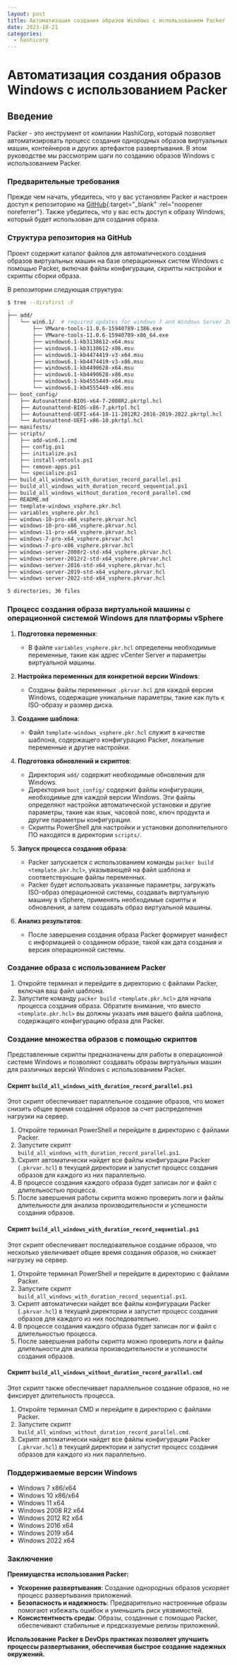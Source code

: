 ```yaml
---
layout: post
title: Автоматизация создания образов Windows с использованием Packer
date: 2023-10-21
categories:
  - hashicorp
---
```


# Автоматизация создания образов **Windows** с использованием **Packer**

## Введение

Packer - это инструмент от компании HashiCorp, который позволяет автоматизировать процесс создания однородных образов виртуальных машин, контейнеров и других артефактов развертывания. В этом руководстве мы рассмотрим шаги по созданию образов Windows с использованием Packer.

### Предварительные требования

Прежде чем начать, убедитесь, что у вас установлен Packer и настроен доступ к репозиторию на [GitHub](https://github.com/IVAndr0n/packer-vsphere-windows){:target="_blank" :rel="noopener noreferrer"}. Также убедитесь, что у вас есть доступ к образу Windows, который будет использован для создания образа.

### Структура репозитория на GitHub

Проект содержит каталог файлов для автоматического создания образов виртуальных машин на базе операционных систем Windows с помощью Packer, включая файлы конфигурации, скрипты настройки и скрипты сборки образа.

В репозитории следующая структура:

```sh
$ tree --dirsfirst -F
.
├── add/
│   └── win6.1/  # required updates for windows 7 and Windows Server 2008R2
│       ├── VMware-tools-11.0.6-15940789-i386.exe
│       ├── VMware-tools-11.0.6-15940789-x86_64.exe
│       ├── windows6.1-kb3138612-x64.msu
│       ├── windows6.1-kb3138612-x86.msu
│       ├── windows6.1-kb4474419-v3-x64.msu
│       ├── windows6.1-kb4474419-v3-x86.msu
│       ├── windows6.1-kb4490628-x64.msu
│       ├── windows6.1-kb4490628-x86.msu
│       ├── windows6.1-kb4555449-x64.msu
│       └── windows6.1-kb4555449-x86.msu
├── boot_config/
│   ├── Autounattend-BIOS-x64-7-2008R2.pkrtpl.hcl
│   ├── Autounattend-BIOS-x86-7.pkrtpl.hcl
│   ├── Autounattend-UEFI-x64-10-11-2012R2-2016-2019-2022.pkrtpl.hcl
│   └── Autounattend-UEFI-x86-10.pkrtpl.hcl
├── manifests/
├── scripts/
│   ├── add-win6.1.cmd
│   ├── config.ps1
│   ├── initialize.ps1
│   ├── install-vmtools.ps1
│   ├── remove-apps.ps1
│   └── specialize.ps1
├── build_all_windows_with_duration_record_parallel.ps1
├── build_all_windows_with_duration_record_sequential.ps1
├── build_all_windows_without_duration_record_parallel.cmd
├── README.md
├── template-windows_vsphere.pkr.hcl
├── variables_vsphere.pkr.hcl
├── windows-10-pro-x64_vsphere.pkrvar.hcl
├── windows-10-pro-x86_vsphere.pkrvar.hcl
├── windows-11-pro-x64_vsphere.pkrvar.hcl
├── windows-7-pro-x64_vsphere.pkrvar.hcl
├── windows-7-pro-x86_vsphere.pkrvar.hcl
├── windows-server-2008r2-std-x64_vsphere.pkrvar.hcl
├── windows-server-2012r2-std-x64_vsphere.pkrvar.hcl
├── windows-server-2016-std-x64_vsphere.pkrvar.hcl
├── windows-server-2019-std-x64_vsphere.pkrvar.hcl
└── windows-server-2022-std-x64_vsphere.pkrvar.hcl

5 directories, 36 files
```

### Процесс создания образа виртуальной машины с операционной системой Windows для платформы vSphere

1. **Подготовка переменных**:

    - В файле `variables_vsphere.pkr.hcl` определены необходимые переменные, такие как адрес vCenter Server и параметры виртуальной машины.

2. **Настройка переменных для конкретной версии Windows**:

    - Созданы файлы переменных `.pkrvar.hcl` для каждой версии Windows, содержащие уникальные параметры, такие как путь к ISO-образу и размер диска.

3. **Создание шаблона**:

    - Файл `template-windows_vsphere.pkr.hcl` служит в качестве шаблона, содержащего конфигурацию Packer, локальные переменные и другие настройки.

4. **Подготовка обновлений и скриптов**:

    - Директория `add/` содержит необходимые обновления для Windows.
    - Директория `boot_config/` содержит файлы конфигурации, необходимые для каждой версии Windows. Эти файлы определяют настройки автоматической установки и другие параметры, такие как язык, часовой пояс, ключ продукта и другие параметры конфигурации.
    - Скрипты PowerShell для настройки и установки дополнительного ПО находятся в директории `scripts/`.

5. **Запуск процесса создания образа**:

    - Packer запускается с использованием команды `packer build <template.pkr.hcl>`, указывающей на файл шаблона и соответствующие файлы переменных.
    - Packer будет использовать указанные параметры, загружать ISO-образ операционной системы, создавать виртуальную машину в vSphere, применять необходимые скрипты и обновления, а затем создавать образ виртуальной машины.

6. **Анализ результатов**:

    - После завершения создания образа Packer формирует манифест с информацией о созданном образе, такой как дата создания и версия операционной системы.

### Создание образа с использованием Packer

1. Откройте терминал и перейдите в директорию с файлами Packer, включая ваш файл шаблона.
2. Запустите команду `packer build <template.pkr.hcl>` для начала процесса создания образа. Обратите внимание, что вместо `<template.pkr.hcl>` вы должны указать имя вашего файла шаблона, содержащего конфигурацию образа для Packer.

### Создание множества образов с помощью скриптов

Представленные скрипты предназначены для работы в операционной системе Windows и позволяют создавать образы виртуальных машин для различных версий Windows с использованием Packer.

#### Скрипт `build_all_windows_with_duration_record_parallel.ps1`

Этот скрипт обеспечивает параллельное создание образов, что может снизить общее время создания образов за счет распределения нагрузки на сервер.

1. Откройте терминал PowerShell и перейдите в директорию с файлами Packer.
2. Запустите скрипт `build_all_windows_with_duration_record_parallel.ps1`.
3. Скрипт автоматически найдет все файлы конфигурации Packer (`.pkrvar.hcl`) в текущей директории и запустит процесс создания образов для каждого из них параллельно.
4. В процессе создания каждого образа будет записан лог и файл с длительностью процесса.
5. После завершения работы скрипта можно проверить логи и файлы длительности для анализа производительности и успешности создания образов.

#### Скрипт `build_all_windows_with_duration_record_sequential.ps1`

Этот скрипт обеспечивает последовательное создание образов, что несколько увеличивает общее время создания образов, но снижает нагрузку на сервер.

1. Откройте терминал PowerShell и перейдите в директорию с файлами Packer.
2. Запустите скрипт `build_all_windows_with_duration_record_sequential.ps1`.
3. Скрипт автоматически найдет все файлы конфигурации Packer (`.pkrvar.hcl`) в текущей директории и запустит процесс создания образов для каждого из них последовательно.
4. В процессе создания каждого образа будет записан лог и файл с длительностью процесса.
5. После завершения работы скрипта можно проверить логи и файлы длительности для анализа производительности и успешности создания образов.

#### Скрипт `build_all_windows_without_duration_record_parallel.cmd`

Этот скрипт также обеспечивает параллельное создание образов, но не фиксирует длительность процесса.

1. Откройте терминал CMD и перейдите в директорию с файлами Packer.
2. Запустите скрипт `build_all_windows_without_duration_record_parallel.cmd`.
3. Скрипт автоматически найдет все файлы конфигурации Packer (`.pkrvar.hcl`) в текущей директории и запустит процесс создания образов для каждого из них параллельно.

### Поддерживаемые версии Windows

- Windows 7 x86/x64
- Windows 10 x86/x64
- Windows 11 x64
- Windows 2008 R2 x64
- Windows 2012 R2 x64
- Windows 2016 x64
- Windows 2019 x64
- Windows 2022 x64

### Заключение

**Преимущества использования Packer:**

- **Ускорение развертывания**: Создание однородных образов ускоряет процесс развертывания приложений.
- **Безопасность и надежность**: Предварительно настроенные образы помогают избежать ошибок и уменьшить риск уязвимостей.
- **Консистентность среды**: Образы, созданные с помощью Packer, обеспечивают стабильные и предсказуемые релизы приложений.

**Использование Packer в DevOps практиках позволяет улучшить процессы развертывания, обеспечивая быстрое создание надежных окружений.**

